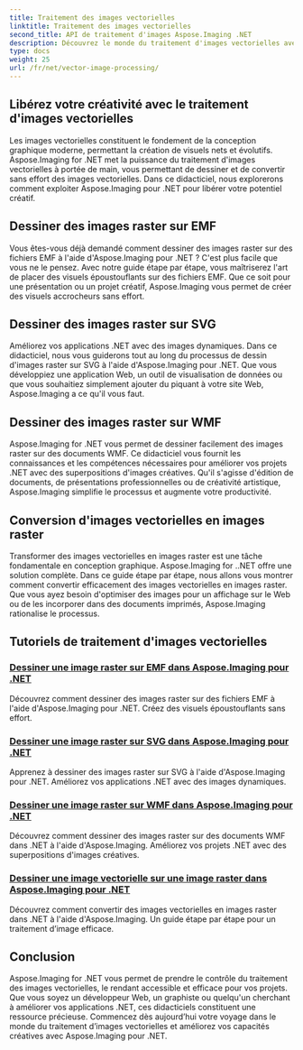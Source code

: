 ```yaml
---
title: Traitement des images vectorielles
linktitle: Traitement des images vectorielles
second_title: API de traitement d'images Aspose.Imaging .NET
description: Découvrez le monde du traitement d'images vectorielles avec Aspose.Imaging pour .NET. Apprenez à dessiner et à convertir facilement des images vectorielles. Améliorez vos projets .NET dès aujourd'hui !
type: docs
weight: 25
url: /fr/net/vector-image-processing/
---
```


## Libérez votre créativité avec le traitement d'images vectorielles

Les images vectorielles constituent le fondement de la conception graphique moderne, permettant la création de visuels nets et évolutifs. Aspose.Imaging for .NET met la puissance du traitement d'images vectorielles à portée de main, vous permettant de dessiner et de convertir sans effort des images vectorielles. Dans ce didacticiel, nous explorerons comment exploiter Aspose.Imaging pour .NET pour libérer votre potentiel créatif.

## Dessiner des images raster sur EMF

Vous êtes-vous déjà demandé comment dessiner des images raster sur des fichiers EMF à l'aide d'Aspose.Imaging pour .NET ? C'est plus facile que vous ne le pensez. Avec notre guide étape par étape, vous maîtriserez l'art de placer des visuels époustouflants sur des fichiers EMF. Que ce soit pour une présentation ou un projet créatif, Aspose.Imaging vous permet de créer des visuels accrocheurs sans effort.

## Dessiner des images raster sur SVG

Améliorez vos applications .NET avec des images dynamiques. Dans ce didacticiel, nous vous guiderons tout au long du processus de dessin d'images raster sur SVG à l'aide d'Aspose.Imaging pour .NET. Que vous développiez une application Web, un outil de visualisation de données ou que vous souhaitiez simplement ajouter du piquant à votre site Web, Aspose.Imaging a ce qu'il vous faut.

## Dessiner des images raster sur WMF

Aspose.Imaging for .NET vous permet de dessiner facilement des images raster sur des documents WMF. Ce didacticiel vous fournit les connaissances et les compétences nécessaires pour améliorer vos projets .NET avec des superpositions d'images créatives. Qu'il s'agisse d'édition de documents, de présentations professionnelles ou de créativité artistique, Aspose.Imaging simplifie le processus et augmente votre productivité.

## Conversion d'images vectorielles en images raster

Transformer des images vectorielles en images raster est une tâche fondamentale en conception graphique. Aspose.Imaging for ..NET offre une solution complète. Dans ce guide étape par étape, nous allons vous montrer comment convertir efficacement des images vectorielles en images raster. Que vous ayez besoin d'optimiser des images pour un affichage sur le Web ou de les incorporer dans des documents imprimés, Aspose.Imaging rationalise le processus.

## Tutoriels de traitement d'images vectorielles
### [Dessiner une image raster sur EMF dans Aspose.Imaging pour .NET](./draw-raster-image-on-emf/)
Découvrez comment dessiner des images raster sur des fichiers EMF à l'aide d'Aspose.Imaging pour .NET. Créez des visuels époustouflants sans effort.
### [Dessiner une image raster sur SVG dans Aspose.Imaging pour .NET](./draw-raster-image-on-svg/)
Apprenez à dessiner des images raster sur SVG à l'aide d'Aspose.Imaging pour .NET. Améliorez vos applications .NET avec des images dynamiques.
### [Dessiner une image raster sur WMF dans Aspose.Imaging pour .NET](./draw-raster-image-on-wmf/)
Découvrez comment dessiner des images raster sur des documents WMF dans .NET à l'aide d'Aspose.Imaging. Améliorez vos projets .NET avec des superpositions d'images créatives.
### [Dessiner une image vectorielle sur une image raster dans Aspose.Imaging pour .NET](./draw-vector-image-to-raster-image/)
Découvrez comment convertir des images vectorielles en images raster dans .NET à l'aide d'Aspose.Imaging. Un guide étape par étape pour un traitement d’image efficace.

## Conclusion

Aspose.Imaging for .NET vous permet de prendre le contrôle du traitement des images vectorielles, le rendant accessible et efficace pour vos projets. Que vous soyez un développeur Web, un graphiste ou quelqu'un cherchant à améliorer vos applications .NET, ces didacticiels constituent une ressource précieuse. Commencez dès aujourd’hui votre voyage dans le monde du traitement d’images vectorielles et améliorez vos capacités créatives avec Aspose.Imaging pour .NET.